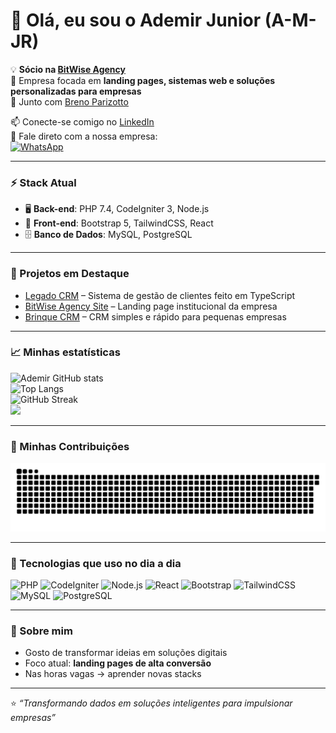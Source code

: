 # 👋 Olá, eu sou o Ademir Junior (A-M-JR)

💡 **Sócio na [BitWise Agency](https://bitwiseagency.com.br/)**  
🚀 Empresa focada em **landing pages, sistemas web e soluções personalizadas para empresas**  
🤝 Junto com [Breno Parizotto](https://github.com/BrenoParizotto)  

📫 Conecte-se comigo no [LinkedIn](https://www.linkedin.com/in/ademir-maiante-junior-860b791a8/)  
💬 Fale direto com a nossa empresa:  
[![WhatsApp](https://img.shields.io/badge/WhatsApp-25D366?style=for-the-badge&logo=whatsapp&logoColor=white)](https://wa.me/55459983588478)

---

### ⚡ Stack Atual
- 🖥️ **Back-end**: PHP 7.4, CodeIgniter 3, Node.js  
- 🎨 **Front-end**: Bootstrap 5, TailwindCSS, React  
- 🗄️ **Banco de Dados**: MySQL, PostgreSQL  

---

### 🚀 Projetos em Destaque
- [Legado CRM](https://github.com/A-M-JR/legado-CRM) – Sistema de gestão de clientes feito em TypeScript  
- [BitWise Agency Site](https://github.com/A-M-JR/BitWise-Site) – Landing page institucional da empresa  
- [Brinque CRM](https://github.com/A-M-JR/brinque-crm) – CRM simples e rápido para pequenas empresas  

---

### 📈 Minhas estatísticas
![Ademir GitHub stats](https://github-readme-stats.vercel.app/api?username=A-M-JR&show_icons=true&theme=radical)  
![Top Langs](https://github-readme-stats.vercel.app/api/top-langs/?username=A-M-JR&layout=compact&theme=radical)  
![GitHub Streak](https://streak-stats.demolab.com/?user=A-M-JR&theme=radical)  
![](https://github-profile-summary-cards.vercel.app/api/cards/profile-details?username=A-M-JR&theme=radical)

---

### 🐍 Minhas Contribuições
![Snake animation](https://raw.githubusercontent.com/A-M-JR/A-M-JR/output/github-contribution-grid-snake.svg)

---

### 🚀 Tecnologias que uso no dia a dia
![PHP](https://img.shields.io/badge/-PHP-777BB4?style=for-the-badge&logo=php&logoColor=white)
![CodeIgniter](https://img.shields.io/badge/-CodeIgniter-EF4223?style=for-the-badge&logo=codeigniter&logoColor=white)
![Node.js](https://img.shields.io/badge/-Node.js-43853d?style=for-the-badge&logo=node.js&logoColor=white)
![React](https://img.shields.io/badge/-React-20232A?style=for-the-badge&logo=react&logoColor=61DAFB)
![Bootstrap](https://img.shields.io/badge/-Bootstrap-563D7C?style=for-the-badge&logo=bootstrap&logoColor=white)
![TailwindCSS](https://img.shields.io/badge/-TailwindCSS-06B6D4?style=for-the-badge&logo=tailwindcss&logoColor=white)
![MySQL](https://img.shields.io/badge/-MySQL-4479A1?style=for-the-badge&logo=mysql&logoColor=white)
![PostgreSQL](https://img.shields.io/badge/-PostgreSQL-336791?style=for-the-badge&logo=postgresql&logoColor=white)

---

### 🎯 Sobre mim
- Gosto de transformar ideias em soluções digitais  
- Foco atual: **landing pages de alta conversão**  
- Nas horas vagas → aprender novas stacks  

---

⭐ *“Transformando dados em soluções inteligentes para impulsionar empresas”*
